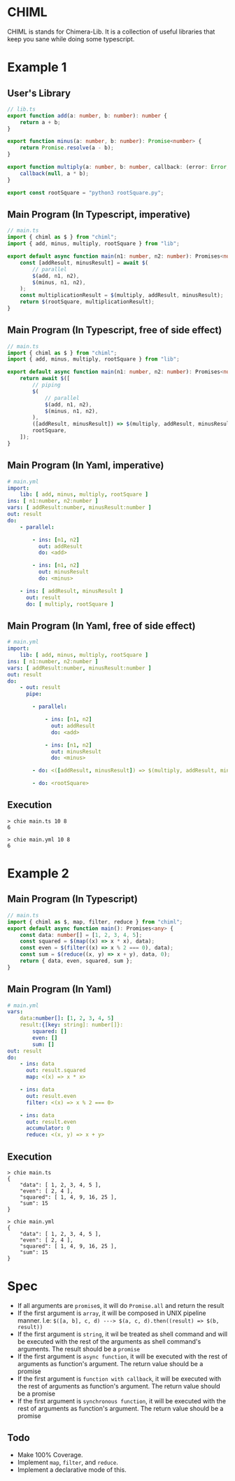 # CHIML

CHIML is stands for Chimera-Lib. It is a collection of useful libraries that keep you sane while doing some typescript.

# Example 1

## User's Library

```typescript
// lib.ts
export function add(a: number, b: number): number {
    return a + b;
}

export function minus(a: number, b: number): Promise<number> {
    return Promise.resolve(a - b);
}

export function multiply(a: number, b: number, callback: (error: Error, result: number) => void) {
    callback(null, a * b);
}

export const rootSquare = "python3 rootSquare.py";
```

## Main Program (In Typescript, imperative)

```typescript
// main.ts
import { chiml as $ } from "chiml";
import { add, minus, multiply, rootSquare } from "lib";

export default async function main(n1: number, n2: number): Promises<number> {
    const [addResult, minusResult] = await $(
        // parallel
        $(add, n1, n2),
        $(minus, n1, n2),
    );
    const multiplicationResult = $(multiply, addResult, minusResult);
    return $(rootSquare, multiplicationResult);
}
```

## Main Program (In Typescript, free of side effect)

```typescript
// main.ts
import { chiml as $ } from "chiml";
import { add, minus, multiply, rootSquare } from "lib";

export default async function main(n1: number, n2: number): Promises<number> {
    return await $([
        // piping
        $(
            // parallel
            $(add, n1, n2),
            $(minus, n1, n2),
        ),
        ([addResult, minusResult]) => $(multiply, addResult, minusResult),
        rootSquare,
    ]);
}
```


## Main Program (In Yaml, imperative)

```yaml
# main.yml
import:
    lib: [ add, minus, multiply, rootSquare ]
ins: [ n1:number, n2:number ]
vars: [ addResult:number, minusResult:number ]
out: result
do:
    - parallel:

        - ins: [n1, n2]
          out: addResult
          do: <add>

        - ins: [n1, n2]
          out: minusResult
          do: <minus>

    - ins: [ addResult, minusResult ]
      out: result
      do: [ multiply, rootSquare ]
```

## Main Program (In Yaml, free of side effect)

```yaml
# main.yml
import:
    lib: [ add, minus, multiply, rootSquare ]
ins: [ n1:number, n2:number ]
vars: [ addResult:number, minusResult:number ]
out: result
do:
    - out: result
      pipe:

        - parallel:

            - ins: [n1, n2]
              out: addResult
              do: <add>

            - ins: [n1, n2]
              out: minusResult
              do: <minus>

        - do: <([addResult, minusResult]) => $(multiply, addResult, minusResult)>

        - do: <rootSquare>
```


## Execution

```
> chie main.ts 10 8
6

> chie main.yml 10 8
6
```

# Example 2

## Main Program (In Typescript)

```typescript
// main.ts
import { chiml as $, map, filter, reduce } from "chiml";
export default async function main(): Promises<any> {
    const data: number[] = [1, 2, 3, 4, 5];
    const squared = $(map((x) => x * x), data);
    const even = $(filter((x) => x % 2 === 0), data);
    const sum = $(reduce((x, y) => x + y), data, 0);
    return { data, even, squared, sum };
}
```

## Main Program (In Yaml)

```yaml
# main.yml
vars:
    data:number[]: [1, 2, 3, 4, 5]
    result:{[key: string]: number[]}:
        squared: []
        even: []
        sum: []
out: result
do:
    - ins: data
      out: result.squared
      map: <(x) => x * x>

    - ins: data
      out: result.even
      filter: <(x) => x % 2 === 0>

    - ins: data
      out: result.even
      accumulator: 0
      reduce: <(x, y) => x + y>
```

## Execution

```
> chie main.ts
{
    "data": [ 1, 2, 3, 4, 5 ],
    "even": [ 2, 4 ],
    "squared": [ 1, 4, 9, 16, 25 ],
    "sum": 15
}

> chie main.yml
{
    "data": [ 1, 2, 3, 4, 5 ],
    "even": [ 2, 4 ],
    "squared": [ 1, 4, 9, 16, 25 ],
    "sum": 15
}
```

# Spec

* If all arguments are `promise`s, it will do `Promise.all` and return the result
* If the first argument is `array`, it will be composed in UNIX pipeline manner. I.e: `$([a, b], c, d) ---> $(a, c, d).then((result) => $(b, result))`
* If the first argument is `string`, it wil be treated as shell command and will be executed with the rest of the arguments as shell command's arguments. The result should be a `promise`
* If the first argument is `async function`, it will be executed with the rest of arguments as function's argument. The return value should be a promise
* If the first argument is `function with callback`, it will be executed with the rest of arguments as function's argument. The return value should be a promise
* If the first argument is `synchronous function`, it will be executed with the rest of arguments as function's argument. The return value should be a promise

## Todo

* Make 100% Coverage.
* Implement `map`, `filter`, and `reduce`.
* Implement a declarative mode of this.
